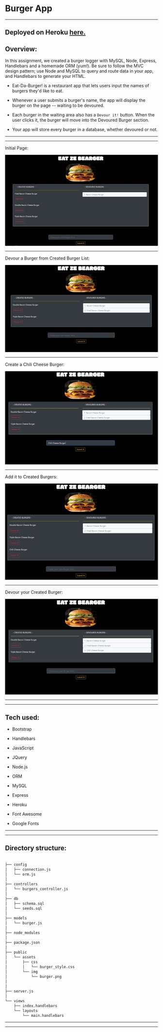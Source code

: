 # Burger App
- - - 
## Deployed on Heroku <a href="https://gtburgr.herokuapp.com/" rel="nofollow"> here.</a>


## Overview:

In this assignment, we created a burger logger with MySQL, Node, Express, Handlebars and a homemade ORM (yum!). Be sure to follow the MVC design pattern; use Node and MySQL to query and route data in your app, and Handlebars to generate your HTML.

* Eat-Da-Burger! is a restaurant app that lets users input the names of burgers they'd like to eat.

* Whenever a user submits a burger's name, the app will display the burger on the page -- waiting to be devoured.

* Each burger in the waiting area also has a `Devour it!` button. When the user clicks it, the burger will move into the Devoured Burger section.

* Your app will store every burger in a database, whether devoured or not.

- - -
- - -
Initial Page:

![](public/assets/img/readme.JPG)
- - -
Devour a Burger from Created Burger List:

![](public/assets/img/readme1.JPG)
- - -
Create a Chili Cheese Burger:

![](public/assets/img/readme2.JPG)
- - -
Add it to Created Burgers:

![](public/assets/img/readme3.JPG)
- - -

Devour your Created Burger:

![](public/assets/img/readme4.JPG)


- - -
- - -


## Tech used:

* Bootstrap

* Handlebars

* JavaScript

* JQuery

* Node.js

* ORM

* MySQL

* Express 

* Heroku 

* Font Awesome 

* Google Fonts

- - -
- - -
## Directory structure:



```

├── config
│   ├── connection.js
│   └── orm.js
│ 
├── controllers
│   └── burgers_controller.js
│
├── db
│   ├── schema.sql
│   └── seeds.sql
│
├── models
│   └── burger.js
│ 
├── node_modules
│ 
├── package.json
│
├── public
│   └── assets
│       ├── css
│       │   └── burger_style.css
│       └── img
│           └── burger.png
│   
│
├── server.js
│
└── views
    ├── index.handlebars
    └── layouts
        └── main.handlebars
```

- - -

 
- - -

